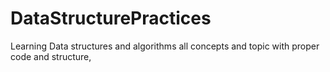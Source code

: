 # DataStructurePractices
Learning Data structures and algorithms all concepts and topic with proper code and structure,
